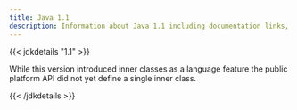 ```yaml
---
title: Java 1.1
description: Information about Java 1.1 including documentation links, added features and download options.
---
```


{{< jdkdetails "1.1" >}}

While this version introduced inner classes as a language feature the public
platform API did not yet define a single inner class.

{{< /jdkdetails >}}
